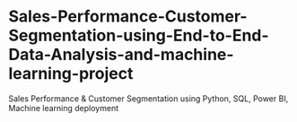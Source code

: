 # Sales-Performance-Customer-Segmentation-using-End-to-End-Data-Analysis-and-machine-learning-project
Sales Performance &amp; Customer Segmentation using Python, SQL, Power BI, Machine learning deployment
